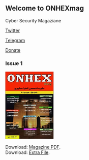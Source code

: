 ## Welcome to ONHEXmag

Cyber Security Magaziane  


[Twitter](https://twitter.com/onhexmag)  


[Telegram](https://t.me/onhexmag)  


[Donate](https://www.coffeete.ir/onhexmag)

### Issue 1
![](/images/t_screen1.jpg)

Download: [Magazine PDF](https://drive.google.com/file/d/1Hu1BNyMIV5JcSSuLkqvIx6GLj9MfhF6w/view).  
Download: [Extra File](https://drive.google.com/file/d/128Ct8xj7U2EC-b-uupvOC9PL2AX7VR-w/view).


